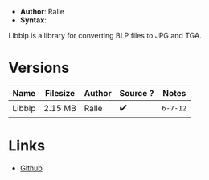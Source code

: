 - **Author**: Ralle
- **Syntax**:

Libblp is a library for converting BLP files to JPG and TGA.

# Versions

| Name   | Filesize | Author | Source ? | Notes |
| ------ | -------- | ------ | -------- | ----- |
| Libblp | 2.15 MB  | Ralle  | ✔️       | `6-7-12`      |

# Links

* [Github](https://github.com/Ralle/Libblp)
